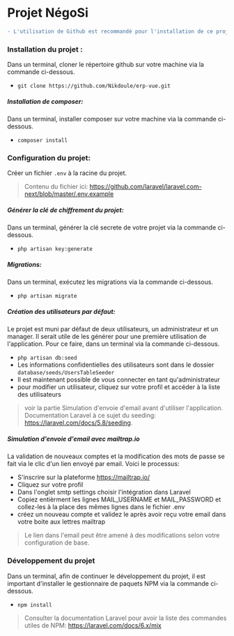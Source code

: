 # Projet NégoSi
```diff
- L'utilisation de Github est recommandé pour l'installation de ce projet.
```

### Installation du projet :
Dans un terminal, cloner le répertoire github sur votre machine via la commande ci-dessous.
- ``` git clone https://github.com/Nikdoule/erp-vue.git ```
##### Installation de composer:
Dans un terminal, installer composer sur votre machine via la commande ci-dessous.
- ``` composer install ```
### Configuration du projet:
Créer un fichier ```.env``` à la racine du projet.
>Contenu du fichier ici: https://github.com/laravel/laravel.com-next/blob/master/.env.example
##### Générer la clé de chiffrement du projet:
Dans un terminal, générer la clé secrete de votre projet via la commande ci-dessous.
- ```php artisan key:generate```
##### Migrations:
Dans un terminal, exécutez les migrations via la commande ci-dessous.
- ```php artisan migrate```
##### Création des utilisateurs par défaut:
Le projet est muni par défaut de deux utilisateurs, un administrateur et un manager. Il serait utile de les générer pour une première utilisation de l'application. Pour ce faire, dans un terminal via la commande ci-dessous.
- ``` php artisan db:seed ```
- Les informations confidentielles des utilisateurs sont dans le dossier ```database/seeds/UsersTableSeeder``` 
- Il est maintenant possible de vous connecter en tant qu'administrateur
- pour modifier un utilisateur, cliquez sur votre profil et accéder à la liste des utilisateurs
>voir la partie Simulation d'envoie d'email avant d'utiliser l'application. Documentation Laravel à ce sujet du seeding: https://laravel.com/docs/5.8/seeding.
##### Simulation d'envoie d'email avec mailtrap.io
La validation de nouveaux comptes et la modification des mots de passe se fait via le clic d'un lien envoyé par email.
Voici le processus:
- S'inscrire sur la plateforme https://mailtrap.io/
- Cliquez sur votre profil
- Dans l'onglet smtp settings choisir l'intégration dans Laravel
- Copiez entièrment les lignes MAIL_USERNAME et MAIL_PASSWORD et collez-les à la place des mêmes lignes dans le fichier .env
- créez un nouveau compte et validez le après avoir reçu votre email dans votre boite aux lettres mailtrap
>Le lien dans l'email peut être amené à des modifications selon votre configuration de base.

### Développement du projet
Dans un terminal, afin de continuer le développement du projet, il est important d'installer le gestionnaire de paquets NPM via la commande ci-dessous.
- ``` npm install ```
>Consulter la documentation Laravel pour avoir la liste des commandes utiles de NPM: https://laravel.com/docs/6.x/mix


